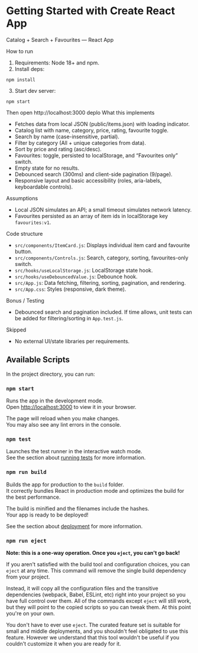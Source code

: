 # Getting Started with Create React App

Catalog + Search + Favourites — React App

How to run

1) Requirements: Node 18+ and npm.
2) Install deps:

```
npm install
```

3) Start dev server:

```
npm start
```

Then open http://localhost:3000
deplo
What this implements

- Fetches data from local JSON (public/items.json) with loading indicator.
- Catalog list with name, category, price, rating, favourite toggle.
- Search by name (case-insensitive, partial).
- Filter by category (All + unique categories from data).
- Sort by price and rating (asc/desc).
- Favourites: toggle, persisted to localStorage, and “Favourites only” switch.
- Empty state for no results.
- Debounced search (300ms) and client-side pagination (9/page).
- Responsive layout and basic accessibility (roles, aria-labels, keyboardable controls).

Assumptions

- Local JSON simulates an API; a small timeout simulates network latency.
- Favourites persisted as an array of item ids in localStorage key `favourites:v1`.

Code structure

- `src/components/ItemCard.js`: Displays individual item card and favourite button.
- `src/components/Controls.js`: Search, category, sorting, favourites-only switch.
- `src/hooks/useLocalStorage.js`: LocalStorage state hook.
- `src/hooks/useDebouncedValue.js`: Debounce hook.
- `src/App.js`: Data fetching, filtering, sorting, pagination, and rendering.
- `src/App.css`: Styles (responsive, dark theme).

Bonus / Testing

- Debounced search and pagination included. If time allows, unit tests can be added for filtering/sorting in `App.test.js`.

Skipped

- No external UI/state libraries per requirements.

## Available Scripts

In the project directory, you can run:

### `npm start`

Runs the app in the development mode.\
Open [http://localhost:3000](http://localhost:3000) to view it in your browser.

The page will reload when you make changes.\
You may also see any lint errors in the console.

### `npm test`

Launches the test runner in the interactive watch mode.\
See the section about [running tests](https://facebook.github.io/create-react-app/docs/running-tests) for more information.

### `npm run build`

Builds the app for production to the `build` folder.\
It correctly bundles React in production mode and optimizes the build for the best performance.

The build is minified and the filenames include the hashes.\
Your app is ready to be deployed!

See the section about [deployment](https://facebook.github.io/create-react-app/docs/deployment) for more information.

### `npm run eject`

**Note: this is a one-way operation. Once you `eject`, you can't go back!**

If you aren't satisfied with the build tool and configuration choices, you can `eject` at any time. This command will remove the single build dependency from your project.

Instead, it will copy all the configuration files and the transitive dependencies (webpack, Babel, ESLint, etc) right into your project so you have full control over them. All of the commands except `eject` will still work, but they will point to the copied scripts so you can tweak them. At this point you're on your own.

You don't have to ever use `eject`. The curated feature set is suitable for small and middle deployments, and you shouldn't feel obligated to use this feature. However we understand that this tool wouldn't be useful if you couldn't customize it when you are ready for it.
